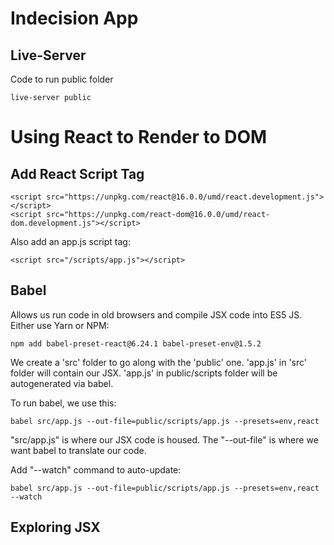 # Indecision App

## Live-Server

Code to run public folder

```
live-server public
```

# Using React to Render to DOM

## Add React Script Tag

```
<script src="https://unpkg.com/react@16.0.0/umd/react.development.js"></script>
<script src="https://unpkg.com/react-dom@16.0.0/umd/react-dom.development.js"></script>
```

Also add an app.js script tag:

```
<script src="/scripts/app.js"></script>
```

## Babel

Allows us run code in old browsers and compile JSX code into ES5 JS. Either use Yarn or NPM:

```
npm add babel-preset-react@6.24.1 babel-preset-env@1.5.2
```

We create a 'src' folder to go along with the 'public' one. 'app.js' in 'src' folder will contain our JSX. 'app.js' in public/scripts folder will be autogenerated via babel. 

To run babel, we use this:

```
babel src/app.js --out-file=public/scripts/app.js --presets=env,react
```

"src/app.js" is where our JSX code is housed. The "--out-file" is where we want babel to translate our code. 

Add "--watch" command to auto-update:

```
babel src/app.js --out-file=public/scripts/app.js --presets=env,react --watch
```

## Exploring JSX
